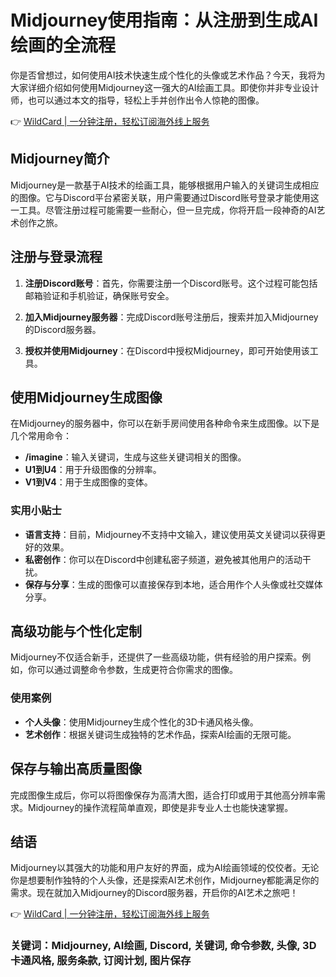 # Midjourney使用指南：从注册到生成AI绘画的全流程

你是否曾想过，如何使用AI技术快速生成个性化的头像或艺术作品？今天，我将为大家详细介绍如何使用Midjourney这一强大的AI绘画工具。即使你并非专业设计师，也可以通过本文的指导，轻松上手并创作出令人惊艳的图像。

👉 [WildCard | 一分钟注册，轻松订阅海外线上服务](https://bbtdd.com/WildCard)

## Midjourney简介

Midjourney是一款基于AI技术的绘画工具，能够根据用户输入的关键词生成相应的图像。它与Discord平台紧密关联，用户需要通过Discord账号登录才能使用这一工具。尽管注册过程可能需要一些耐心，但一旦完成，你将开启一段神奇的AI艺术创作之旅。

## 注册与登录流程

1. **注册Discord账号**：首先，你需要注册一个Discord账号。这个过程可能包括邮箱验证和手机验证，确保账号安全。

2. **加入Midjourney服务器**：完成Discord账号注册后，搜索并加入Midjourney的Discord服务器。

3. **授权并使用Midjourney**：在Discord中授权Midjourney，即可开始使用该工具。

## 使用Midjourney生成图像

在Midjourney的服务器中，你可以在新手房间使用各种命令来生成图像。以下是几个常用命令：

- **/imagine**：输入关键词，生成与这些关键词相关的图像。
- **U1到U4**：用于升级图像的分辨率。
- **V1到V4**：用于生成图像的变体。

### 实用小贴士

- **语言支持**：目前，Midjourney不支持中文输入，建议使用英文关键词以获得更好的效果。
- **私密创作**：你可以在Discord中创建私密子频道，避免被其他用户的活动干扰。
- **保存与分享**：生成的图像可以直接保存到本地，适合用作个人头像或社交媒体分享。

## 高级功能与个性化定制

Midjourney不仅适合新手，还提供了一些高级功能，供有经验的用户探索。例如，你可以通过调整命令参数，生成更符合你需求的图像。

### 使用案例

- **个人头像**：使用Midjourney生成个性化的3D卡通风格头像。
- **艺术创作**：根据关键词生成独特的艺术作品，探索AI绘画的无限可能。

## 保存与输出高质量图像

完成图像生成后，你可以将图像保存为高清大图，适合打印或用于其他高分辨率需求。Midjourney的操作流程简单直观，即使是非专业人士也能快速掌握。

## 结语

Midjourney以其强大的功能和用户友好的界面，成为AI绘画领域的佼佼者。无论你是想要制作独特的个人头像，还是探索AI艺术创作，Midjourney都能满足你的需求。现在就加入Midjourney的Discord服务器，开启你的AI艺术之旅吧！

👉 [WildCard | 一分钟注册，轻松订阅海外线上服务](https://bbtdd.com/WildCard)

### 关键词：Midjourney, AI绘画, Discord, 关键词, 命令参数, 头像, 3D卡通风格, 服务条款, 订阅计划, 图片保存